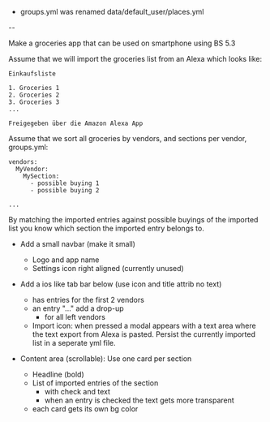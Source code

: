 
- groups.yml was renamed data/default_user/places.yml

 --

Make a groceries app that can be used on smartphone using BS 5.3

Assume that we will import the groceries list from an Alexa which looks like:

```
Einkaufsliste

1. Groceries 1
2. Groceries 2
3. Groceries 3
...

Freigegeben über die Amazon Alexa App
```

Assume that we sort all groceries by vendors, and sections per vendor, groups.yml:

```
vendors:
  MyVendor:
    MySection:
      - possible buying 1
      - possible buying 2

...
```

By matching the imported entries against possible buyings of the imported list you know which section the imported entry belongs to.

- Add a small navbar (make it small)
  - Logo and app name
  - Settings icon right aligned (currently unused)
- Add a ios like tab bar below (use icon and title attrib no text)
  - has entries for the first 2 vendors
  - an entry "..." add a drop-up
    - for all left vendors
  - Import icon: when pressed a modal appears with a text area where the text export from Alexa is pasted. Persist the currently imported list in a seperate yml file.

- Content area (scrollable): Use one card per section
  - Headline (bold)
  - List of imported entries of the section
    - with check and text
    - when an entry is checked the text gets more transparent
  - each card gets its own bg color
